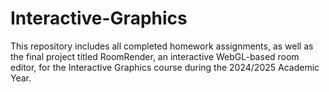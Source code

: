 # Interactive-Graphics
This repository includes all completed homework assignments, as well as the final project titled RoomRender, an interactive WebGL-based room editor, for the Interactive Graphics course during the 2024/2025 Academic Year.
